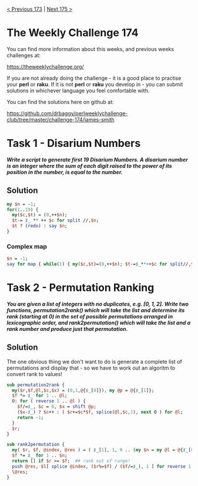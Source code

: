 [< Previous 173](https://github.com/drbaggy/perlweeklychallenge-club/tree/master/challenge-173/james-smith) |
[Next 175 >](https://github.com/drbaggy/perlweeklychallenge-club/tree/master/challenge-175/james-smith)

# The Weekly Challenge 174

You can find more information about this weeks, and previous weeks challenges at:

  https://theweeklychallenge.org/

If you are not already doing the challenge - it is a good place to practise your
**perl** or **raku**. If it is not **perl** or **raku** you develop in - you can
submit solutions in whichever language you feel comfortable with.

You can find the solutions here on github at:

https://github.com/drbaggy/perlweeklychallenge-club/tree/master/challenge-174/james-smith

# Task 1 - Disarium Numbers

***Write a script to generate first 19 Disarium Numbers. A disarium number is an integer where the sum of each digit raised to the power of its position in the number, is equal to the number.***

## Solution

```perl
my $n = -1;
for(1..19) {
  my($c,$t) = (0,++$n);
  $t-= $_ ** ++ $c for split //,$n;
  $t ? (redo) : say $n;
}
```

### Complex map

```perl
$n = -1;
say for map { while(1) { my($c,$t)=(0,++$n); $t-=$_**++$c for split//,$n; $t || last }; $n } 1..19;

```

# Task 2 - Permutation Ranking

***You are given a list of integers with no duplicates, e.g. [0, 1, 2]. Write two functions, permutation2rank() which will take the list and determine its rank (starting at 0) in the set of possible permutations arranged in lexicographic order, and rank2permutation() which will take the list and a rank number and produce just that permutation.***

## Solution

The one obvious thing we don't want to do is generate a complete list of permutations and display that - so we have to work out an algoritm to convert rank to values!

```perl
sub permutation2rank {
  my($r,$f,@l,$c,$x) = (0,1,@{$_[0]}), my @p = @{$_[1]};
  $f *= $_ for 1 .. @l;
  O: for ( reverse 1 .. @l ) {
    $f/=$_, $c = 0, $x = shift @p;
    ($x-$_) ? $c++ : ( $r+=$c*$f, splice(@l,$c,1), next O ) for @l;
    return -1;
  }
  $r;
}

sub rank2permutation {
  my( $r, $f, @index, @res ) = ( $_[1], 1, 0 .. (my $n = my @l = @{$_[0]}) -1 );
  $f *= $_ for 1 .. $n;
  return [] if $r >= $f;  ## rank out of range!
  push @res, $l[ splice @index, ($r%=$f) / ($f/=$_), 1 ] for reverse 1..$n;
  \@res;
}
```
